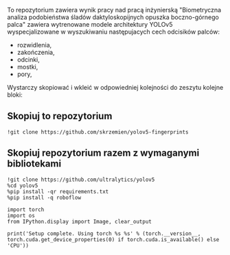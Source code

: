 To repozytorium zawiera wynik pracy nad pracą inżynierską "Biometryczna analiza podobieństwa śladów daktyloskopijnych opuszka boczno-górnego palca" zawiera wytrenowane modele architektury YOLOv5 wyspecjalizowane w wyszukiwaniu następujacych cech odcisików palców:
- rozwidlenia,
- zakończenia,
- odcinki,
- mostki,
- pory,

Wystarczy skopiować i wkleić w odpowiedniej kolejności do zeszytu kolejne bloki:

## Skopiuj to repozytorium
```
!git clone https://github.com/skrzemien/yolov5-fingerprints
```

## Skopiuj repozytorium razem z wymaganymi bibliotekami
```
!git clone https://github.com/ultralytics/yolov5
%cd yolov5
%pip install -qr requirements.txt
%pip install -q roboflow

import torch
import os
from IPython.display import Image, clear_output

print('Setup complete. Using torch %s %s' % (torch.__version__, torch.cuda.get_device_properties(0) if torch.cuda.is_available() else 'CPU'))
```
